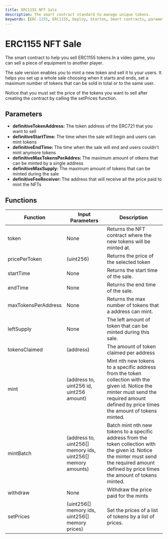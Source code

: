 ```yaml
---
title: ERC1155 NFT Sale
description: The smart contract standard to manage unique tokens.
keywords: [ERC-1155, ERC1155, Deploy, Starton, Smart contracts, parameters, functions]
---
```


# ERC1155 NFT Sale

<p>The smart contract to help you sell ERC1155 tokens.In a video game, you can sell a piece of equipment to another player.</p>
	<p>The sale version enables you to mint a new token and sell it to your users. It helps you set up a whole sale choosing when it starts and ends, set a maximum number of tokens that can be sold in total or to the same user.</p>
	<p>Notice that you must set the price of the tokens you want to sell after creating the contract by calling the setPrices function.</p>

## Parameters

<ul>
	<li><strong>definitiveTokenAddress:</strong> The token address of the ERC721 that you want to sell</li>
	<li><strong>definitiveStartTime: </strong> The time when the sale will begin and users can mint tokens</li>
	<li><strong>definitiveEndTime: </strong> The time when the sale will end and users couldn't mint anymore tokens</li>
	<li><strong>definitiveMaxTokensPerAddres: </strong> The maximum amount of otkens that can be minted by a single address</li>
	<li><strong>definitiveMaxSupply: </strong> The maximum amount of tokens that can be minted during the sale</li>
	<li><strong>definitiveFeeReceiver: </strong> The address that will receive all the price paid to mint the NFTs</li>
	</ul>

## Functions

| Function            | Input Parameters                                             | Description                                                                                                                                                                                      |
| ------------------- | ------------------------------------------------------------ | ------------------------------------------------------------------------------------------------------------------------------------------------------------------------------------------------ |
| token               | None                                                         | Returns the NFT contract where the new tokens will be minted at.                                                                                                                                 |
| pricePerToken       | (uint256)                                                    | Returns the price of the selected token                                                                                                                                                          |
| startTime           | None                                                         | Returns the start time of the sale.                                                                                                                                                              |
| endTime             | None                                                         | Returns the end time of the sale.                                                                                                                                                                |
| maxTokensPerAddress | None                                                         | Returns the max number of tokens that a address can mint.                                                                                                                                        |
| leftSupply          | None                                                         | The left amount of token that can be minted during this sale.                                                                                                                                    |
| tokensClaimed       | (address)                                                    | The amount of token claimed per address                                                                                                                                                          |
| mint                | (address to, uint256 id, uint256 amount)                     | Mint nth new tokens to a specific address from the token collection with the given id. Notice the minter must send the required amount defined by price times the amount of tokens minted.       |
| mintBatch           | (address to, uint256[] memory ids, uint256[] memory amounts) | Batch mint nth new tokens to a specific address from the token collection with the given id. Notice the minter must send the required amount defined by price times the amount of tokens minted. |
| withdraw            | None                                                         | Withdraw the price paid for the mints                                                                                                                                                            |
| setPrices           | (uint256[] memory ids, uint256[] memory prices)              | Set the prices of a list of tokens by a list of prices.                                                                                                                                          |
